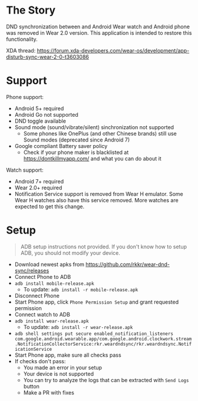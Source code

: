 # The Story

DND synchronization between and Android Wear watch and Android phone was removed in Wear 2.0 version. This application is intended to restore this functionality.

XDA thread: https://forum.xda-developers.com/wear-os/development/app-disturb-sync-wear-2-0-t3603086

# Support
Phone support:
- Android 5+ required
- Android Go not supported
- DND toggle available
- Sound mode (sound/vibrate/silent) sinchronization not supported
  - Some phones like OnePlus (and other Chinese brands) still use Sound modes (deprecated since Android 7)
- Google compliant Battery saver policy
  - Check if your phone maker is blacklisted at https://dontkillmyapp.com/ and what you can do about it

Watch support:
- Android 7+ required
- Wear 2.0+ required
- Notification Service support is removed from Wear H emulator. Some Wear H watches also have this service removed. More watches  are expected to get this change.

# Setup
> ADB setup instructions not provided. If you don't know how to setup ADB, you should not modify your device. 

- Download newest apks from https://github.com/rkkr/wear-dnd-sync/releases
- Connect Phone to ADB
- `adb install mobile-release.apk`
  - To update:  `adb install -r mobile-release.apk`
- Disconnect Phone
- Start Phone app, click `Phone Permission Setup` and grant requested permission
- Connect watch to ADB
- `adb install wear-release.apk`
  - To update:  `adb install -r wear-release.apk`
- `adb shell settings put secure enabled_notification_listeners com.google.android.wearable.app/com.google.android.clockwork.stream.NotificationCollectorService:rkr.weardndsync/rkr.weardndsync.NotificationService`
- Start Phone app, make sure all checks pass
- If checks don't pass:
  - You made an error in your setup
  - Your device is not supported
  - You can try to analyze the logs that can be extracted with `Send Logs` button
  - Make a PR with fixes
